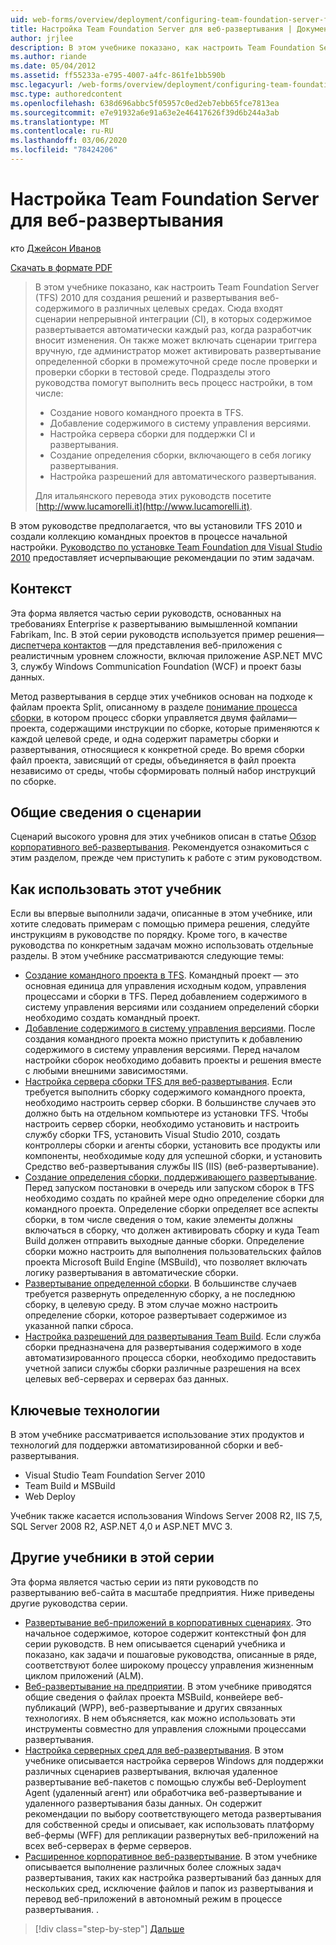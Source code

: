 ```yaml
---
uid: web-forms/overview/deployment/configuring-team-foundation-server-for-web-deployment/configuring-team-foundation-server-for-web-deployment
title: Настройка Team Foundation Server для веб-развертывания | Документация Майкрософт
author: jrjlee
description: В этом учебнике показано, как настроить Team Foundation Server (TFS) 2010 для создания решений и развертывания веб-содержимого в различных целевых средах. ...
ms.author: riande
ms.date: 05/04/2012
ms.assetid: ff55233a-e795-4007-a4fc-861fe1bb590b
msc.legacyurl: /web-forms/overview/deployment/configuring-team-foundation-server-for-web-deployment/configuring-team-foundation-server-for-web-deployment
msc.type: authoredcontent
ms.openlocfilehash: 638d696abbc5f05957c0ed2eb7ebb65fce7813ea
ms.sourcegitcommit: e7e91932a6e91a63e2e46417626f39d6b244a3ab
ms.translationtype: MT
ms.contentlocale: ru-RU
ms.lasthandoff: 03/06/2020
ms.locfileid: "78424206"
---
```

# <a name="configuring-team-foundation-server-for-web-deployment"></a>Настройка Team Foundation Server для веб-развертывания

кто [Джейсон Иванов](https://github.com/jrjlee)

[Скачать в формате PDF](https://msdnshared.blob.core.windows.net/media/MSDNBlogsFS/prod.evol.blogs.msdn.com/CommunityServer.Blogs.Components.WeblogFiles/00/00/00/63/56/8130.DeployingWebAppsInEnterpriseScenarios.pdf)

> В этом учебнике показано, как настроить Team Foundation Server (TFS) 2010 для создания решений и развертывания веб-содержимого в различных целевых средах. Сюда входят сценарии непрерывной интеграции (CI), в которых содержимое развертывается автоматически каждый раз, когда разработчик вносит изменения. Он также может включать сценарии триггера вручную, где администратор может активировать развертывание определенной сборки в промежуточной среде после проверки и проверки сборки в тестовой среде. Подразделы этого руководства помогут выполнить весь процесс настройки, в том числе:
> 
> - Создание нового командного проекта в TFS.
> - Добавление содержимого в систему управления версиями.
> - Настройка сервера сборки для поддержки CI и развертывания.
> - Создание определения сборки, включающего в себя логику развертывания.
> - Настройка разрешений для автоматического развертывания.
> 
> Для итальянского перевода этих руководств посетите [http://www.lucamorelli.it](http://www.lucamorelli.it).

В этом руководстве предполагается, что вы установили TFS 2010 и создали коллекцию командных проектов в процессе начальной настройки. [Руководство по установке Team Foundation для Visual Studio 2010](https://go.microsoft.com/?linkid=9805132) предоставляет исчерпывающие рекомендации по этим задачам.

## <a name="context"></a>Контекст

Эта форма является частью серии руководств, основанных на требованиях Enterprise к развертыванию вымышленной компании Fabrikam, Inc. В этой серии руководств используется пример решения&#x2014; [диспетчера контактов](../web-deployment-in-the-enterprise/the-contact-manager-solution.md) &#x2014;для представления веб-приложения с реалистичным уровнем сложности, включая приложение ASP.NET MVC 3, службу Windows Communication Foundation (WCF) и проект базы данных.

Метод развертывания в сердце этих учебников основан на подходе к файлам проекта Split, описанному в разделе [понимание процесса сборки](../web-deployment-in-the-enterprise/understanding-the-build-process.md), в котором процесс сборки управляется двумя файлами&#x2014;проекта, содержащими инструкции по сборке, которые применяются к каждой целевой среде, и одна содержит параметры сборки и развертывания, относящиеся к конкретной среде. Во время сборки файл проекта, зависящий от среды, объединяется в файл проекта независимо от среды, чтобы сформировать полный набор инструкций по сборке.

## <a name="scenario-overview"></a>Общие сведения о сценарии

Сценарий высокого уровня для этих учебников описан в статье [Обзор корпоративного веб-развертывания](../deploying-web-applications-in-enterprise-scenarios/enterprise-web-deployment-scenario-overview.md). Рекомендуется ознакомиться с этим разделом, прежде чем приступить к работе с этим руководством.

## <a name="how-to-use-this-tutorial"></a>Как использовать этот учебник

Если вы впервые выполнили задачи, описанные в этом учебнике, или хотите следовать примерам с помощью примера решения, следуйте инструкциям в руководстве по порядку. Кроме того, в качестве руководства по конкретным задачам можно использовать отдельные разделы. В этом учебнике рассматриваются следующие темы:

- [Создание командного проекта в TFS](creating-a-team-project-in-tfs.md). Командный проект — это основная единица для управления исходным кодом, управления процессами и сборки в TFS. Перед добавлением содержимого в систему управления версиями или созданием определений сборки необходимо создать командный проект.
- [Добавление содержимого в систему управления версиями](adding-content-to-source-control.md). После создания командного проекта можно приступить к добавлению содержимого в систему управления версиями. Перед началом настройки сборок необходимо добавить проекты и решения вместе с любыми внешними зависимостями.
- [Настройка сервера сборки TFS для веб-развертывания](configuring-a-tfs-build-server-for-web-deployment.md). Если требуется выполнить сборку содержимого командного проекта, необходимо настроить сервер сборки. В большинстве случаев это должно быть на отдельном компьютере из установки TFS. Чтобы настроить сервер сборки, необходимо установить и настроить службу сборки TFS, установить Visual Studio 2010, создать контроллеры сборки и агенты сборки, установить все продукты или компоненты, необходимые коду для успешной сборки, и установить Средство веб-развертывания службы IIS (IIS) (веб-развертывание).
- [Создание определения сборки, поддерживающего развертывание](creating-a-build-definition-that-supports-deployment.md). Перед запуском постановки в очередь или запуском сборок в TFS необходимо создать по крайней мере одно определение сборки для командного проекта. Определение сборки определяет все аспекты сборки, в том числе сведения о том, какие элементы должны включаться в сборку, что должен активировать сборку и куда Team Build должен отправить выходные данные сборки. Определение сборки можно настроить для выполнения пользовательских файлов проекта Microsoft Build Engine (MSBuild), что позволяет включать логику развертывания в автоматические сборки.
- [Развертывание определенной сборки](deploying-a-specific-build.md). В большинстве случаев требуется развернуть определенную сборку, а не последнюю сборку, в целевую среду. В этом случае можно настроить определение сборки, которое развертывает содержимое из указанной папки сброса.
- [Настройка разрешений для развертывания Team Build](configuring-permissions-for-team-build-deployment.md). Если служба сборки предназначена для развертывания содержимого в ходе автоматизированного процесса сборки, необходимо предоставить учетной записи службы сборки различные разрешения на всех целевых веб-серверах и серверах баз данных.

## <a name="key-technologies"></a>Ключевые технологии

В этом учебнике рассматривается использование этих продуктов и технологий для поддержки автоматизированной сборки и веб-развертывания.

- Visual Studio Team Foundation Server 2010
- Team Build и MSBuild
- Web Deploy

Учебник также касается использования Windows Server 2008 R2, IIS 7,5, SQL Server 2008 R2, ASP.NET 4,0 и ASP.NET MVC 3.

## <a name="other-tutorials-in-this-series"></a>Другие учебники в этой серии

Эта форма является частью серии из пяти руководств по развертыванию веб-сайта в масштабе предприятия. Ниже приведены другие руководства серии.

- [Развертывание веб-приложений в корпоративных сценариях](../deploying-web-applications-in-enterprise-scenarios/deploying-web-applications-in-enterprise-scenarios.md). Это начальное содержимое, которое содержит контекстный фон для серии руководств. В нем описывается сценарий учебника и показано, как задачи и пошаговые руководства, описанные в ряде, соответствуют более широкому процессу управления жизненным циклом приложений (ALM).
- [Веб-развертывание на предприятии](../web-deployment-in-the-enterprise/web-deployment-in-the-enterprise.md). В этом учебнике приводятся общие сведения о файлах проекта MSBuild, конвейере веб-публикаций (WPP), веб-развертывание и других связанных технологиях. В нем объясняется, как можно использовать эти инструменты совместно для управления сложными процессами развертывания.
- [Настройка серверных сред для веб-развертывания](../configuring-server-environments-for-web-deployment/configuring-server-environments-for-web-deployment.md). В этом учебнике описывается настройка серверов Windows для поддержки различных сценариев развертывания, включая удаленное развертывание веб-пакетов с помощью службы веб-Deployment Agent (удаленный агент) или обработчика веб-развертывание и удаленного развертывания базы данных. Он содержит рекомендации по выбору соответствующего метода развертывания для собственной среды и описывает, как использовать платформу веб-фермы (WFF) для репликации развернутых веб-приложений на всех веб-серверах в ферме серверов.
- [Расширенное корпоративное веб-развертывание](../advanced-enterprise-web-deployment/advanced-enterprise-web-deployment.md). В этом учебнике описывается выполнение различных более сложных задач развертывания, таких как настройка развертываний баз данных для нескольких сред, исключение файлов и папок из развертывания и перевод веб-приложений в автономный режим в процессе развертывания. .

> [!div class="step-by-step"]
> [Дальше](creating-a-team-project-in-tfs.md)

